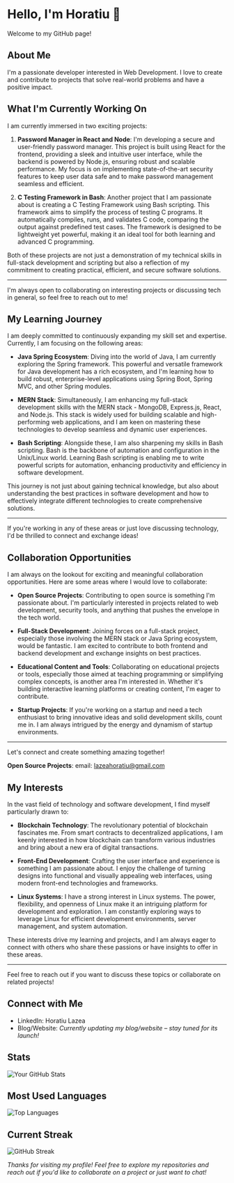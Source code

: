 # Hello, I'm Horatiu 👋

Welcome to my GitHub page!

## About Me
I'm a passionate developer interested in Web Development. I love to create and contribute to projects that solve real-world problems and have a positive impact.

## What I'm Currently Working On

I am currently immersed in two exciting projects:

1. **Password Manager in React and Node**: I'm developing a secure and user-friendly password manager. This project is built using React for the frontend, providing a sleek and intuitive user interface, while the backend is powered by Node.js, ensuring robust and scalable performance. My focus is on implementing state-of-the-art security features to keep user data safe and to make password management seamless and efficient.

2. **C Testing Framework in Bash**: Another project that I am passionate about is creating a C Testing Framework using Bash scripting. This framework aims to simplify the process of testing C programs. It automatically compiles, runs, and validates C code, comparing the output against predefined test cases. The framework is designed to be lightweight yet powerful, making it an ideal tool for both learning and advanced C programming.

Both of these projects are not just a demonstration of my technical skills in full-stack development and scripting but also a reflection of my commitment to creating practical, efficient, and secure software solutions.

---

I'm always open to collaborating on interesting projects or discussing tech in general, so feel free to reach out to me!
## My Learning Journey

I am deeply committed to continuously expanding my skill set and expertise. Currently, I am focusing on the following areas:

- **Java Spring Ecosystem**: Diving into the world of Java, I am currently exploring the Spring framework. This powerful and versatile framework for Java development has a rich ecosystem, and I'm learning how to build robust, enterprise-level applications using Spring Boot, Spring MVC, and other Spring modules.

- **MERN Stack**: Simultaneously, I am enhancing my full-stack development skills with the MERN stack - MongoDB, Express.js, React, and Node.js. This stack is widely used for building scalable and high-performing web applications, and I am keen on mastering these technologies to develop seamless and dynamic user experiences.

- **Bash Scripting**: Alongside these, I am also sharpening my skills in Bash scripting. Bash is the backbone of automation and configuration in the Unix/Linux world. Learning Bash scripting is enabling me to write powerful scripts for automation, enhancing productivity and efficiency in software development.

This journey is not just about gaining technical knowledge, but also about understanding the best practices in software development and how to effectively integrate different technologies to create comprehensive solutions.

---

If you're working in any of these areas or just love discussing technology, I'd be thrilled to connect and exchange ideas!

## Collaboration Opportunities

I am always on the lookout for exciting and meaningful collaboration opportunities. Here are some areas where I would love to collaborate:

- **Open Source Projects**: Contributing to open source is something I'm passionate about. I'm particularly interested in projects related to web development, security tools, and anything that pushes the envelope in the tech world.

- **Full-Stack Development**: Joining forces on a full-stack project, especially those involving the MERN stack or Java Spring ecosystem, would be fantastic. I am excited to contribute to both frontend and backend development and exchange insights on best practices.

- **Educational Content and Tools**: Collaborating on educational projects or tools, especially those aimed at teaching programming or simplifying complex concepts, is another area I'm interested in. Whether it's building interactive learning platforms or creating content, I'm eager to contribute.

- **Startup Projects**: If you're working on a startup and need a tech enthusiast to bring innovative ideas and solid development skills, count me in. I am always intrigued by the energy and dynamism of startup environments.



---

Let's connect and create something amazing together!

**Open Source Projects**: email: lazeahoratiu@gmail.com

## My Interests

In the vast field of technology and software development, I find myself particularly drawn to:

- **Blockchain Technology**: The revolutionary potential of blockchain fascinates me. From smart contracts to decentralized applications, I am keenly interested in how blockchain can transform various industries and bring about a new era of digital transactions.

- **Front-End Development**: Crafting the user interface and experience is something I am passionate about. I enjoy the challenge of turning designs into functional and visually appealing web interfaces, using modern front-end technologies and frameworks.

- **Linux Systems**: I have a strong interest in Linux systems. The power, flexibility, and openness of Linux make it an intriguing platform for development and exploration. I am constantly exploring ways to leverage Linux for efficient development environments, server management, and system automation.

These interests drive my learning and projects, and I am always eager to connect with others who share these passions or have insights to offer in these areas.

---

Feel free to reach out if you want to discuss these topics or collaborate on related projects!


## Connect with Me
- LinkedIn: Horatiu Lazea
- Blog/Website: *Currently updating my blog/website – stay tuned for its launch!*

## Stats
![Your GitHub Stats](https://github-readme-stats.vercel.app/api?username=UserLH1&show_icons=true)
## Most Used Languages

![Top Languages](https://github-readme-stats.vercel.app/api/top-langs/?username=UserLH1&layout=compact)
## Current Streak

![GitHub Streak](https://github-readme-streak-stats.herokuapp.com/?user=UserLH1)


*Thanks for visiting my profile! Feel free to explore my repositories and reach out if you'd like to collaborate on a project or just want to chat!*
